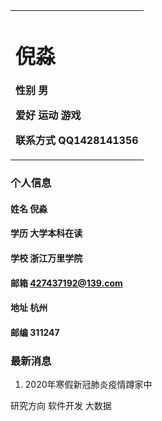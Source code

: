 <table boder="0">
 <tr>
  <td width="100%">
<h1>倪淼</h1>
<p><b>性别 男</b></p>
<p><b>爱好 运动 游戏</b></p>
<p><b>联系方式 QQ1428141356</b></p>
</td>

  </td>
 </tr>
</table>

### 个人信息
#### 姓名 倪淼
#### 学历 大学本科在读
#### 学校 浙江万里学院
#### 邮箱 427437192@139.com
#### 地址 杭州
#### 邮编 311247

### 最新消息
1. 2020年寒假新冠肺炎疫情蹲家中

研究方向
软件开发
大数据
